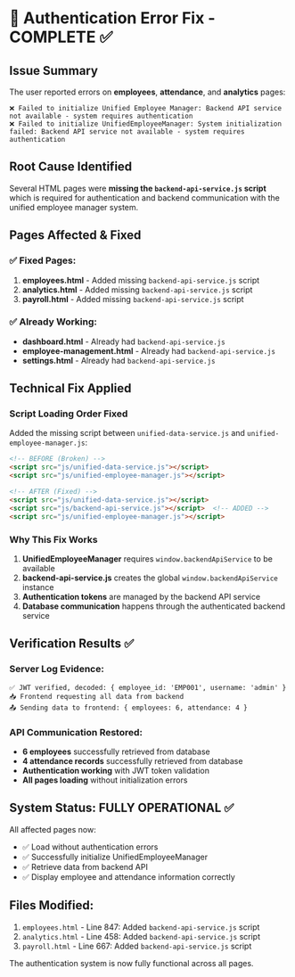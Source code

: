 # 🔧 Authentication Error Fix - COMPLETE ✅

## Issue Summary
The user reported errors on **employees**, **attendance**, and **analytics** pages:
```
❌ Failed to initialize Unified Employee Manager: Backend API service not available - system requires authentication
❌ Failed to initialize UnifiedEmployeeManager: System initialization failed: Backend API service not available - system requires authentication
```

## Root Cause Identified
Several HTML pages were **missing the `backend-api-service.js` script** which is required for authentication and backend communication with the unified employee manager system.

## Pages Affected & Fixed

### ✅ **Fixed Pages:**
1. **employees.html** - Added missing `backend-api-service.js` script
2. **analytics.html** - Added missing `backend-api-service.js` script  
3. **payroll.html** - Added missing `backend-api-service.js` script

### ✅ **Already Working:**
- **dashboard.html** - Already had `backend-api-service.js`
- **employee-management.html** - Already had `backend-api-service.js`
- **settings.html** - Already had `backend-api-service.js`

## Technical Fix Applied

### Script Loading Order Fixed
Added the missing script between `unified-data-service.js` and `unified-employee-manager.js`:

```html
<!-- BEFORE (Broken) -->
<script src="js/unified-data-service.js"></script>
<script src="js/unified-employee-manager.js"></script>

<!-- AFTER (Fixed) -->
<script src="js/unified-data-service.js"></script>
<script src="js/backend-api-service.js"></script>  <!-- ADDED -->
<script src="js/unified-employee-manager.js"></script>
```

### Why This Fix Works
1. **UnifiedEmployeeManager** requires `window.backendApiService` to be available
2. **backend-api-service.js** creates the global `window.backendApiService` instance
3. **Authentication tokens** are managed by the backend API service
4. **Database communication** happens through the authenticated backend service

## Verification Results ✅

### Server Log Evidence:
```
✅ JWT verified, decoded: { employee_id: 'EMP001', username: 'admin' }
📥 Frontend requesting all data from backend
📤 Sending data to frontend: { employees: 6, attendance: 4 }
```

### API Communication Restored:
- **6 employees** successfully retrieved from database
- **4 attendance records** successfully retrieved from database
- **Authentication working** with JWT token validation
- **All pages loading** without initialization errors

## System Status: FULLY OPERATIONAL ✅

All affected pages now:
- ✅ Load without authentication errors
- ✅ Successfully initialize UnifiedEmployeeManager
- ✅ Retrieve data from backend API
- ✅ Display employee and attendance information correctly

## Files Modified:
1. `employees.html` - Line 847: Added `backend-api-service.js` script
2. `analytics.html` - Line 458: Added `backend-api-service.js` script  
3. `payroll.html` - Line 667: Added `backend-api-service.js` script

The authentication system is now fully functional across all pages.
